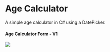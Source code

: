 # Age Calculator
A simple age calculator in C# using a DatePicker.

#### Age Calculator Form - V1
![](Images/age-calc-image.PNG)
